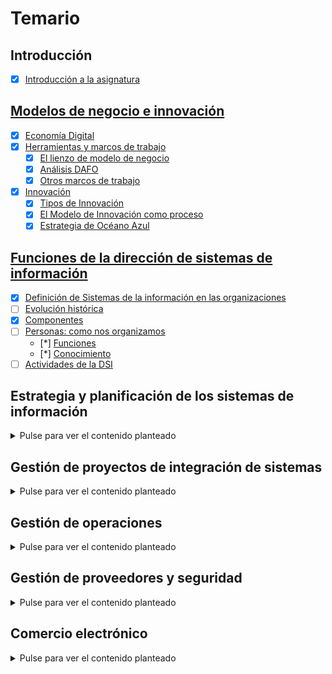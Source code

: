 # Temario

## Introducción

- [x] [Introducción a la asignatura](t00-00-00-introduccion.md)

## [Modelos de negocio e innovación](./t01-00-00-modelosDeNegocioInnovacion.md)

- [x] [Economía Digital](t01-01-00-economiaDigital.md)
- [x] [Herramientas y marcos de trabajo](t01-02-00-herramientasMarcos.md)
  - [x] [El lienzo de modelo de negocio](t01-02-01-lienzoModeloNegocio.md)
  - [x] [Análisis DAFO](t01-02-02-analisisDAFO.md)
  - [x] [Otros marcos de trabajo](t01-02-03-algunosMarcos.md)
- [x] [Innovación](t01-03-00-innovacion.md)
  - [x] [Tipos de Innovación](t01-03-01-innovacionTipos.md)
  - [x] [El Modelo de Innovación como proceso](t01-03-02-innovacionComoProceso.md)
  - [x] [Estrategia de Océano Azul](t01-03-03-innovacionOceanoAzul.md)

## [Funciones de la dirección de sistemas de información](t02-00-00-funcionesDSI.md)

- [x] [Definición de Sistemas de la información en las organizaciones](t02-01-00-definicion.md)
- [ ] [Evolución histórica](t02-02-00-evolucion.md)
- [x] [Componentes](t02-03-00-componentes.md)
- [ ] [Personas: como nos organizamos](t02-04-00-personas.md)
  - [*] [Funciones](t02-04-00-s01-funciones.md)
  - [*] [Conocimiento](t02-04-00-s02-conocimiento.md)
- [ ] [Actividades de la DSI](t02-05-00-actividades.md)

## Estrategia y planificación de los sistemas de información

<details><summary>Pulse para ver el contenido planteado</summary>

- [ ] Transformación digital.
- [ ] La organización: usuarios - clientes.
- [ ] Evolución histórica.
- [ ] Planificación de las TI.
- [ ] Selección de la arquitectura empresarial. Caso: Mercado Libre.
- [ ] Evaluación, gestión y control de proyectos.
- [ ] El capital humano de TI.
- [ ] El rol del CIO.

</details>

## Gestión de proyectos de integración de sistemas

<details><summary>Pulse para ver el contenido planteado</summary>

- [ ] Objetivos, Introducción e Historia.
- [ ] Lenguajes de Programación.
- [ ] Metodología de Desarrollo, Ágil, CMMi.
- [ ] Tipología de Aplicaciones. ERP
- [ ] Caso Práctico: Implantación del ERP en CISCO

</details>

## Gestión de operaciones

<details><summary>Pulse para ver el contenido planteado</summary>

- [ ] Objetivos.
- [ ] Infraestructura Tecnológica.
- [ ] Cloud Computing.
- [ ] Green IT.- Virtualización: Virtualización de Servidores.
- [ ] Arquitectura Empresarial. 

</details>

## Gestión de proveedores y seguridad

<details><summary>Pulse para ver el contenido planteado</summary>

- [ ] Objetivos e introducción a la gestión de servicios.
- [ ] Rightsourcing, outsourcing, insourcing, multisourcing.
- [ ] Offshoring. Cómo se implanta y dónde es mejor implantarlo.
- [ ] Definición de SLA en procesos de externalización.
- [ ] Caso práctico de contrato SLA.
- [ ] Seguridad de Información en los negocios.
- [ ] Seguridad y privacidad.

</details>

## Comercio electrónico

<details><summary>Pulse para ver el contenido planteado</summary>

- [ ] Definición Comercio electrónico.
- [ ] Características Comercio electrónico.
- [ ] Evolución y situación actual. Éxitos y fracasos.
- [ ] Componentes de Negocio electrónico.
- [ ] Claves del Comercio electrónico.

</details>
